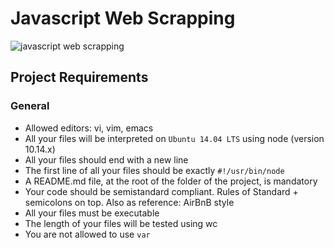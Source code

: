 # Javascript Web Scrapping
![javascript web scrapping](https://www.parsehub.com/blog/content/images/size/w2000/2020/09/scrape-javascript-content.jpg)

## Project Requirements

### General
- Allowed editors: vi, vim, emacs
- All your files will be interpreted on `Ubuntu 14.04 LTS` using node (version 10.14.x)
- All your files should end with a new line
- The first line of all your files should be exactly `#!/usr/bin/node`
- A README.md file, at the root of the folder of the project, is mandatory
- Your code should be semistandard compliant. Rules of Standard + semicolons on top. Also as reference: AirBnB style
- All your files must be executable
- The length of your files will be tested using wc
- You are not allowed to use `var`
